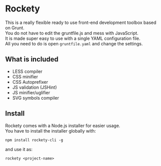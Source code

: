 # Rockety

This is a really flexible ready to use front-end development toolbox based on Grunt.  
You do not have to edit the gruntfile.js and mess with JavaScript.  
It is made super easy to use with a single YAML configuration file.  
All you need to do is open ```gruntfile.yaml``` and change the settings.  

## What is included

* LESS compiler  
* CSS minifier  
* CSS Autoprefixer  
* JS validation (JSHint)  
* JS minifier/uglifier  
* SVG symbols compiler

## Install

Rockety comes with a Node.js installer for easier usage.  
You have to install the installer globally with:
```
npm install rockety-cli -g
```
and use it as:
```
rockety <project-name>
```